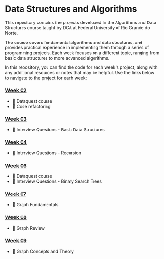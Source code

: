 # Data Structures and Algorithms
This repository contains the projects developed in the Algorithms and Data Structures course taught by DCA at Federal University of Rio Grande do Norte.

The course covers fundamental algorithms and data structures, and provides practical experience in implementing them through a series of programming projects. Each week focuses on a different topic, ranging from basic data structures to more advanced algorithms.

In this repository, you can find the code for each week's project, along with any additional resources or notes that may be helpful. Use the links below to navigate to the project for each week:

### [Week 02](./week-02/)
- :book: Dataquest course 
- :file_folder: Code refactoring 

### [Week 03](./week-03/)
- :file_folder: Interview Questions - Basic Data Structures 

### [Week 04](./week-04/)
- :file_folder: Interview Questions - Recursion 

### [Week 06](./week-06/)
- :book: Dataquest course
- :file_folder: Interview Questions - Binary Search Trees

### [Week 07](./week-07/)
- :book: Graph Fundamentals

### [Week 08](./week-08/)
- :book: Graph Review

### [Week 09](./week-09/)
- :book: Graph Concepts and Theory

